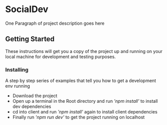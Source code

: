 # SocialDev

One Paragraph of project description goes here

## Getting Started

These instructions will get you a copy of the project up and running on your local machine for development and testing purposes.

### Installing

A step by step series of examples that tell you how to get a development env running

- Download the project
- Open up a terminal in the Root directory and run *'npm install'* to install dev dependencies
- cd into client and run *'npm install'* again to install client dependencies
- Finally run *'npm run dev'* to get the project running on localhost
